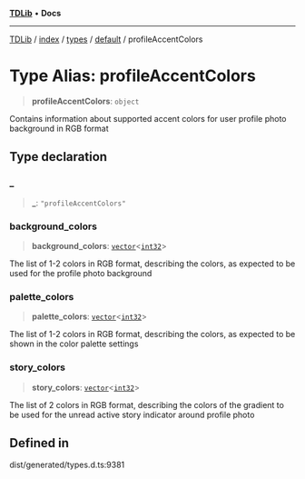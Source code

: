 [**TDLib**](../../../../../../README.md) • **Docs**

***

[TDLib](../../../../../../modules.md) / [index](../../../../../README.md) / [types](../../../README.md) / [default](../README.md) / profileAccentColors

# Type Alias: profileAccentColors

> **profileAccentColors**: `object`

Contains information about supported accent colors for user profile photo background in RGB format

## Type declaration

### \_

> **\_**: `"profileAccentColors"`

### background\_colors

> **background\_colors**: [`vector`](vector.md)\<[`int32`](int32.md)\>

The list of 1-2 colors in RGB format, describing the colors, as expected to be used for the profile photo background

### palette\_colors

> **palette\_colors**: [`vector`](vector.md)\<[`int32`](int32.md)\>

The list of 1-2 colors in RGB format, describing the colors, as expected to be shown in the color palette settings

### story\_colors

> **story\_colors**: [`vector`](vector.md)\<[`int32`](int32.md)\>

The list of 2 colors in RGB format, describing the colors of the gradient to be used for the unread active story indicator around profile photo

## Defined in

dist/generated/types.d.ts:9381
